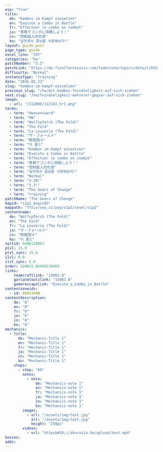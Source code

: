```yaml
---
wip: "True"
title:
  de: "Kombos im Kampf einsetzen"
  en: "Execute a Combo in Battle"
  fr: "Effectuer le combo en combat"
  ja: "実戦でコンボに挑戦しよう！"
  cn: "控制敌人的仇恨"
  ko: "실전에서 콤보를 사용해보자!"
layout: guide_post
page_type: guide
excel_line: "197"
categories: "hw"
patchNumber: "3.2"
patchLink: "https://de.finalfantasyxiv.com/lodestone/topics/detail/93245d34c33358787d1ff90333c4435c65ac6ee5"
difficulty: "Normal"
instanceType: "training"
date: "2016.02.23"
slug: "kombos-im-kampf-einsetzen"
previous_slug: "/hw/mit-kombos-feindseligkeit-auf-sich-ziehen"
next_slug: "/hw/feindseligkeit-mehrerer-gegner-auf-sich-ziehen"
image:
  - url: "/112000/112141_hr1.png"
terms:
  - term: "Heavensward"
  - term: "HW"
  - term: "Wolfspferch (The Fold)"
  - term: "The Fold"
  - term: "La Louverie (The Fold)"
  - term: "ザ・フォールド"
  - term: "群狼困斗"
  - term: "더 폴드"
  - term: "Kombos im Kampf einsetzen"
  - term: "Execute a Combo in Battle"
  - term: "Effectuer le combo en combat"
  - term: "実戦でコンボに挑戦しよう！"
  - term: "控制敌人的仇恨"
  - term: "실전에서 콤보를 사용해보자!"
  - term: "Normal"
  - term: "3.20!"
  - term: "3.2!"
  - term: "The Gears of Change"
  - term: "training"
patchName: "The Gears of Change"
mapid: "s1p2_begin03"
mappath: "ffxiv/sea_s1/pvp/s1p2/level/s1p2"
contentname:
  de: "Wolfspferch (The Fold)"
  en: "The Fold"
  fr: "La Louverie (The Fold)"
  ja: "ザ・フォールド"
  cn: "群狼困斗"
  ko: "더 폴드"
sortid: 6400130003
plvl: 15.0
plvl_sync: 15.0
ilvl: 0.0
ilvl_sync: 5.0
order: 320015.06400130003
links:
    teamcraftlink: "15003.0"
    garlandtoolslink: "15003.0"
    gamerescapelink: "Execute_a_Combo_in_Battle"
contentzoneids:
  - id: 80033A9B
contentdescription:
    de: "0"
    en: "0"
    fr: "0"
    ja: "0"
    cn: "0"
    ko: "0"
mechanics:
  - title:
      de: "Mechanic-Title 1"
      en: "Mechanic-Title 1"
      fr: "Mechanic-Title 1"
      ja: "Mechanic-Title 1"
      cn: "Mechanic-Title 1"
      ko: "Mechanic-Title 1"
    steps:
      - step: "09"
        notes:
          - note:
              de: "Mechanics-note 1"
              en: "Mechanics-note 1"
              fr: "Mechanics-note 1"
              ja: "Mechanics-note 1"
              cn: "Mechanics-note 1"
              ko: "Mechanics-note 1"
        images:
          - url: "/assets/img/test.jpg"
            alt: "/assets/img/test.jpg"
            height: "250px"
        videos:
          - url: "https&#58;//akurosia.de/upload/test.mp4"
bosses:
adds:
---
```

